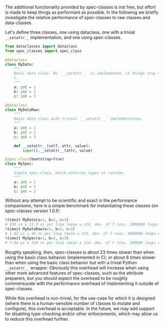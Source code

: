 The additional functionality provided by spec-classes is not free, but effort is
made to keep things as performant as possible. In the following we briefly
investigate the relative performance of spec-classes to raw classes and
data-classes.

Let's define three classes, one using dataclass, one with a trivial
`__setattr__` implementation, and one using spec-classes.

```python
from dataclasses import dataclass
from spec_classes import spec_class

@dataclass
class MyData:
    """
    Basic data class. No `__setattr__` is implemented, so things stay mostly in
    C.
    """
    a: int = 1
    b: int = 2
    c: int = 3

@dataclass
class MyDataRaw:
    """
    Basic data class with trivial `__setattr__` implementation.
    """
    a: int = 1
    b: int = 2
    c: int = 3

    def __setattr__(self, attr, value):
        super().__setattr__(attr, value)

@spec_class(bootstrap=True)
class MySpec:
    """
    Simple spec-class, which enforces types at runtime.
    """
    a: int = 1
    b: int = 2
    c: int = 3
```

Without any attempt to be scientific and exact in the performance comparisons,
here is a simple benchmark for instantiating these classes (on spec-classes
version 1.0.1):

```python
%timeit MyData(a=1, b=2, c=3)
# 330 ns ± 11.9 ns per loop (mean ± std. dev. of 7 runs, 1000000 loops each)
%timeit MyDataRaw(a=1, b=2, c=3)
# 1.02 µs ± 44 ns per loop (mean ± std. dev. of 7 runs, 1000000 loops each)
%timeit MySpec(a=1, b=2, c=3)
# 7.88 µs ± 310 ns per loop (mean ± std. dev. of 7 runs, 100000 loops each)
```

Roughly speaking, then, spec-classes is about 23 times slower than when using
the basic class behavior (implemented in C); or about 8 times slower than when
using the basic class behavior but with a trivial Python `__setattr__` wrapper.
Obviously this overhead will increase when using other more advanced features
of spec-classes, such as the attribute preparers, but you should expect the
overhead to be roughly commensurate with the performance overhead of
implementing it outside of spec-classes.

While this overhead is non-trivial, for the use-case for which it is designed
(where there is a human-sensible number of classes to mutate and configure),
this overhead is acceptable. In the future, we may add support for disabling
type-checking and/or other enforcements, which may allow us to reduce this
overhead further.